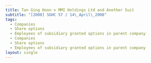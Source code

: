 ```yaml
---
title: Tan Ging Hoon v MMI Holdings Ltd and Another Suit
subtitle: "[2008] SGHC 57 / 14\_April\_2008"
tags:
  - Companies
  - Share options
  - Employees of subsidiary granted options in parent company
  - Companies
  - Share options
  - Employees of subsidiary granted options in parent company
layout: single
---
```


